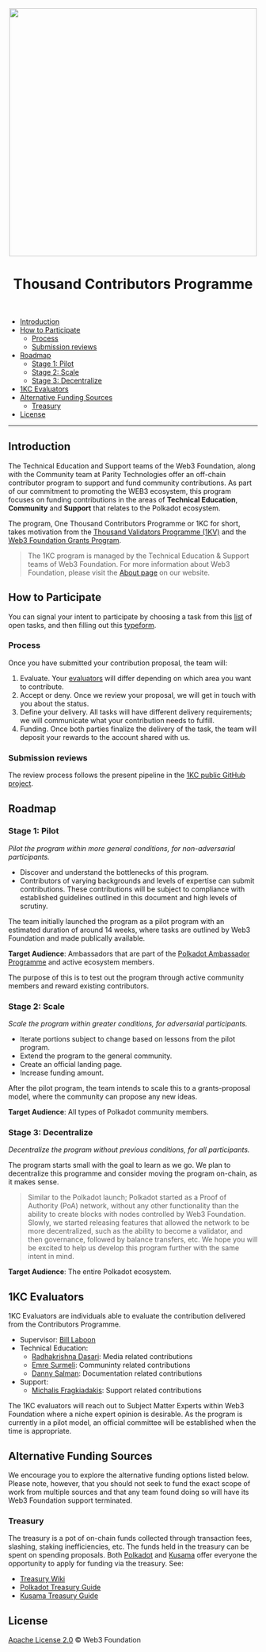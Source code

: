 <div align="center">
<img align="center" src="https://user-images.githubusercontent.com/25497083/152479229-28d8a2d9-3158-4742-aff9-e8860dce11ca.png" width="500">
<h1>Thousand Contributors Programme</h1>
<br>
</div>

- [Introduction](#introduction)
- [How to Participate](#how-to-participate)
  - [Process](#process)
  - [Submission reviews](#submission-reviews)
- [Roadmap](#roadmap)
  - [Stage 1: Pilot](#stage-1-pilot)
  - [Stage 2: Scale](#stage-2-scale)
  - [Stage 3: Decentralize](#stage-3-decentralize)
- [1KC Evaluators](#1kc-evaluators)
- [Alternative Funding Sources](#alternative-funding-sources)
  - [Treasury](#treasury)
- [License](#license)
<!-- /TOC -->
---

## Introduction

The Technical Education and Support teams of the Web3 Foundation, along with the Community team 
at Parity Technologies offer an off-chain contributor program to support and fund community 
contributions. As part of our commitment to promoting the WEB3 ecosystem, this program focuses on 
funding contributions in the areas of **Technical Education**, **Community** and 
**Support** that relates to the Polkadot ecosystem.

The program, One Thousand Contributors Programme or 1KC for short, takes motivation from the 
[Thousand Validators Programme (1KV)](https://github.com/w3f/1k-validators-be) and the 
[Web3 Foundation Grants Program](https://github.com/w3f/Grants-Program).

> The 1KC program is managed by the Technical Education & Support teams of Web3 Foundation.
> For more information about Web3 Foundation, please visit the [About page](https://web3.foundation/about/) 
> on our website.

## How to Participate

You can signal your intent to participate by choosing a task from this [list](https://github.com/orgs/w3f/projects/13)
of open tasks, and then filling out this [typeform](https://form.typeform.com/to/I9vjnCcI).

### Process

Once you have submitted your contribution proposal, the team will:

1. Evaluate. Your [evaluators](#1kc-evaluators) will differ depending on which area you want to contribute.
2. Accept or deny. Once we review your proposal, we will get in touch with you about the status.
3. Define your delivery. All tasks will have different delivery requirements; we will communicate what your 
contribution needs to fulfill.
4. Funding. Once both parties finalize the delivery of the task, the team will deposit your rewards to the account
shared with us.

### Submission reviews

The review process follows the present pipeline in the [1KC public GitHub project](https://github.com/orgs/w3f/projects/13).

## Roadmap

### Stage 1: Pilot

*Pilot the program within more general conditions, for non-adversarial participants.*

- Discover and understand the bottlenecks of this program.
- Contributors of varying backgrounds and levels of expertise can submit contributions. These contributions will be 
subject to compliance with established guidelines outlined in this document and high levels of scrutiny.

The team initially launched the program as a pilot program with an estimated duration of around 14 weeks, where tasks 
are outlined by Web3 Foundation and made publically available. 

**Target Audience**: Ambassadors that are part of the [Polkadot 
Ambassador Programme](https://wiki.polkadot.network/docs/ambassadors) and active ecosystem members.

The purpose of this is to test out the program through active community members and reward existing contributors.

### Stage 2: Scale

*Scale the program within greater conditions, for adversarial participants.*

- Iterate portions subject to change based on lessons from the pilot program.
- Extend the program to the general community.
- Create an official landing page.
- Increase funding amount.

After the pilot program, the team intends to scale this to a grants-proposal model, where the community can propose 
any new ideas. 

**Target Audience**: All types of Polkadot community members.

### Stage 3: Decentralize

*Decentralize the program without previous conditions, for all participants.*

The program starts small with the goal to learn as we go. We plan to decentralize
this programme and consider moving the program on-chain, as it makes sense. 

> Similar to the Polkadot launch; Polkadot started as a Proof of Authority (PoA) network, without any other functionality 
> than the ability to create blocks with nodes controlled by Web3 Foundation. Slowly, we started releasing features 
> that allowed the network to be more decentralized, such as the ability to become a validator, and then governance,
> followed by balance transfers, etc. We hope you will be excited to help us develop this program further with the 
> same intent in mind.

**Target Audience**: The entire Polkadot ecosystem.

## 1KC Evaluators

1KC Evaluators are individuals able to evaluate the contribution delivered from the Contributors Programme. 

- Supervisor: [Bill Laboon](https://github.com/laboon)
- Technical Education: 
  - [Radhakrishna Dasari](https://github.com/DrW3RK): Media related contributions 
  - [Emre Surmeli](https://github.com/emresurmeli): Communinty related contributions
  - [Danny Salman](https://github.com/DannyS03): Documentation related contributions
- Support: 
  - [Michalis Fragkiadakis](https://github.com/michalisFr): Support related contributions

The 1KC evaluators will reach out to Subject Matter Experts within Web3 Foundation where a niche expert opinion is desirable.
As the program is currently in a pilot model, an official committee will be established when the time is appropriate.
 
## Alternative Funding Sources
 
We encourage you to explore the alternative funding options listed below. Please note, however, that you should not seek to fund 
the exact scope of work from multiple sources and that any team found doing so will have its Web3 Foundation support terminated.

### Treasury

The treasury is a pot of on-chain funds collected through transaction fees, slashing, staking inefficiencies, etc. The funds held 
in the treasury can be spent on spending proposals. Both [Polkadot](https://polkadot.network/) and [Kusama](https://kusama.network/) 
offer everyone the opportunity to apply for funding via the treasury. 
See:

- [Treasury Wiki](https://wiki.polkadot.network/docs/en/learn-treasury)
- [Polkadot Treasury Guide](https://docs.google.com/document/d/1IZykdp2cyQavcRyZd_dgNj5DcgxgZR6kAqGdcNARu1w)
- [Kusama Treasury Guide](https://docs.google.com/document/d/1p3UQUjph5t8TVaWnTkfrI5mE-BABnM9Xvtuhdlhl6JE)

## License

[Apache License 2.0](LICENSE) © Web3 Foundation
